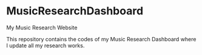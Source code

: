 # MusicResearchDashboard
My Music Research Website 

This repository contains the codes of my Music Research Dashboard where I update all my research works.